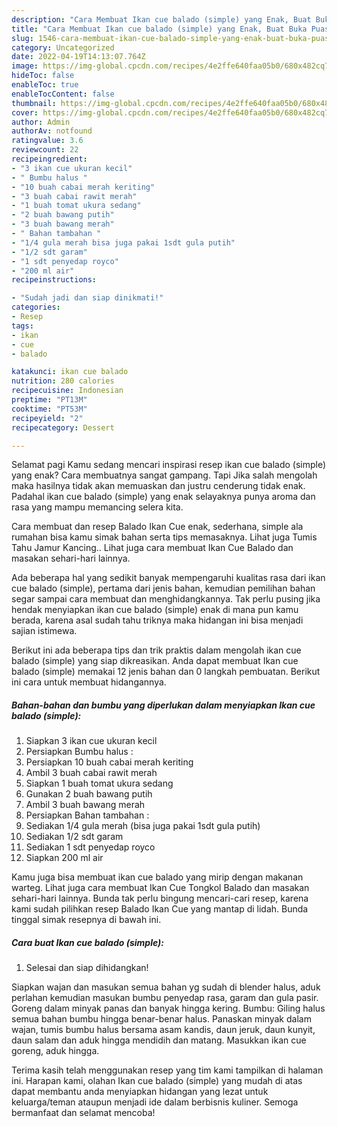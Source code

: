 ```yaml
---
description: "Cara Membuat Ikan cue balado (simple) yang Enak, Buat Buka Puasa Bikin Ngiler"
title: "Cara Membuat Ikan cue balado (simple) yang Enak, Buat Buka Puasa Bikin Ngiler"
slug: 1546-cara-membuat-ikan-cue-balado-simple-yang-enak-buat-buka-puasa-bikin-ngiler
category: Uncategorized
date: 2022-04-19T14:13:07.764Z
image: https://img-global.cpcdn.com/recipes/4e2ffe640faa05b0/680x482cq70/ikan-cue-balado-simple-foto-resep-utama.jpg
hideToc: false
enableToc: true
enableTocContent: false
thumbnail: https://img-global.cpcdn.com/recipes/4e2ffe640faa05b0/680x482cq70/ikan-cue-balado-simple-foto-resep-utama.jpg
cover: https://img-global.cpcdn.com/recipes/4e2ffe640faa05b0/680x482cq70/ikan-cue-balado-simple-foto-resep-utama.jpg
author: Admin
authorAv: notfound
ratingvalue: 3.6
reviewcount: 22
recipeingredient:
- "3 ikan cue ukuran kecil"
- " Bumbu halus "
- "10 buah cabai merah keriting"
- "3 buah cabai rawit merah"
- "1 buah tomat ukura sedang"
- "2 buah bawang putih"
- "3 buah bawang merah"
- " Bahan tambahan "
- "1/4 gula merah bisa juga pakai 1sdt gula putih"
- "1/2 sdt garam"
- "1 sdt penyedap royco"
- "200 ml air"
recipeinstructions:

- "Sudah jadi dan siap dinikmati!"
categories:
- Resep
tags:
- ikan
- cue
- balado

katakunci: ikan cue balado 
nutrition: 280 calories
recipecuisine: Indonesian
preptime: "PT13M"
cooktime: "PT53M"
recipeyield: "2"
recipecategory: Dessert

---
```



Selamat pagi Kamu sedang mencari inspirasi resep ikan cue balado (simple) yang enak? Cara membuatnya sangat gampang. Tapi Jika salah mengolah maka hasilnya tidak akan memuaskan dan justru cenderung tidak enak. Padahal ikan cue balado (simple) yang enak selayaknya punya aroma dan rasa yang mampu memancing selera kita.


Cara membuat dan resep Balado Ikan Cue enak, sederhana, simple ala rumahan bisa kamu simak bahan serta tips memasaknya. Lihat juga Tumis Tahu Jamur Kancing.. Lihat juga cara membuat Ikan Cue Balado dan masakan sehari-hari lainnya.

Ada beberapa hal yang sedikit banyak mempengaruhi kualitas rasa dari ikan cue balado (simple), pertama dari jenis bahan, kemudian pemilihan bahan segar sampai cara membuat dan menghidangkannya. Tak perlu pusing jika hendak menyiapkan ikan cue balado (simple) enak di mana pun kamu berada, karena asal sudah tahu triknya maka hidangan ini bisa menjadi sajian istimewa.


Berikut ini ada beberapa tips dan trik praktis dalam mengolah ikan cue balado (simple) yang siap dikreasikan. Anda dapat membuat Ikan cue balado (simple) memakai 12 jenis bahan dan 0 langkah pembuatan. Berikut ini cara untuk membuat hidangannya.

<!--inarticleads1-->

##### Bahan-bahan dan bumbu yang diperlukan dalam menyiapkan Ikan cue balado (simple):

1. Siapkan 3 ikan cue ukuran kecil
1. Persiapkan  Bumbu halus :
1. Persiapkan 10 buah cabai merah keriting
1. Ambil 3 buah cabai rawit merah
1. Siapkan 1 buah tomat ukura sedang
1. Gunakan 2 buah bawang putih
1. Ambil 3 buah bawang merah
1. Persiapkan  Bahan tambahan :
1. Sediakan 1/4 gula merah (bisa juga pakai 1sdt gula putih)
1. Sediakan 1/2 sdt garam
1. Sediakan 1 sdt penyedap royco
1. Siapkan 200 ml air


Kamu juga bisa membuat ikan cue balado yang mirip dengan makanan warteg. Lihat juga cara membuat Ikan Cue Tongkol Balado dan masakan sehari-hari lainnya. Bunda tak perlu bingung mencari-cari resep, karena kami sudah pilihkan resep Balado Ikan Cue yang mantap di lidah. Bunda tinggal simak resepnya di bawah ini. 

<!--inarticleads2-->

##### Cara buat Ikan cue balado (simple):


1. Selesai dan siap dihidangkan!

Siapkan wajan dan masukan semua bahan yg sudah di blender halus, aduk perlahan kemudian masukan bumbu penyedap rasa, garam dan gula pasir. Goreng dalam minyak panas dan banyak hingga kering. Bumbu: Giling halus semua bahan bumbu hingga benar-benar halus. Panaskan minyak dalam wajan, tumis bumbu halus bersama asam kandis, daun jeruk, daun kunyit, daun salam dan aduk hingga mendidih dan matang. Masukkan ikan cue goreng, aduk hingga. 

Terima kasih telah menggunakan resep yang tim kami tampilkan di halaman ini. Harapan kami, olahan Ikan cue balado (simple) yang mudah di atas dapat membantu anda menyiapkan hidangan yang lezat untuk keluarga/teman ataupun menjadi ide dalam berbisnis kuliner. Semoga bermanfaat dan selamat mencoba!
